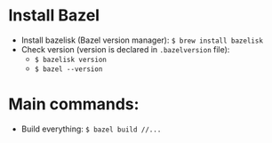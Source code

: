 # Install Bazel

* Install bazelisk (Bazel version manager): `$ brew install bazelisk`
* Check version (version is declared in `.bazelversion` file):
    * `$ bazelisk version`
    * `$ bazel --version`

# Main commands:

* Build everything: `$ bazel build //...`

